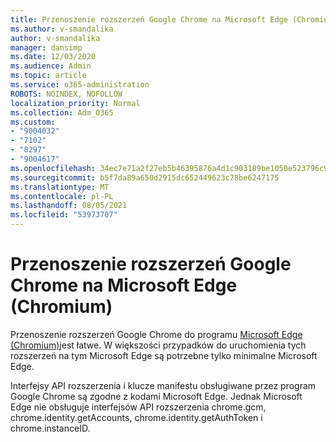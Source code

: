 ```yaml
---
title: Przenoszenie rozszerzeń Google Chrome na Microsoft Edge (Chromium)
ms.author: v-smandalika
author: v-smandalika
manager: dansimp
ms.date: 12/03/2020
ms.audience: Admin
ms.topic: article
ms.service: o365-administration
ROBOTS: NOINDEX, NOFOLLOW
localization_priority: Normal
ms.collection: Adm_O365
ms.custom:
- "9004032"
- "7102"
- "8297"
- "9004617"
ms.openlocfilehash: 34ec7e71a2f27eb5b46395876a4d1c903189be1050e523796c9f2a817c20aaa0
ms.sourcegitcommit: b5f7da89a650d2915dc652449623c78be6247175
ms.translationtype: MT
ms.contentlocale: pl-PL
ms.lasthandoff: 08/05/2021
ms.locfileid: "53973707"
---
```

# <a name="port-google-chrome-extensions-to-microsoft-edge-chromium"></a>Przenoszenie rozszerzeń Google Chrome na Microsoft Edge (Chromium)

Przenoszenie rozszerzeń Google Chrome do programu [Microsoft Edge (Chromium)](https://docs.microsoft.com/microsoft-edge/extensions-chromium/developer-guide/port-chrome-extension)jest łatwe. W większości przypadków do uruchomienia tych rozszerzeń na tym Microsoft Edge są potrzebne tylko minimalne Microsoft Edge.

Interfejsy API rozszerzenia i klucze manifestu obsługiwane przez program Google Chrome są zgodne z kodami Microsoft Edge. Jednak Microsoft Edge nie obsługuje interfejsów API rozszerzenia chrome.gcm, chrome.identity.getAccounts, chrome.identity.getAuthToken i chrome.instanceID.